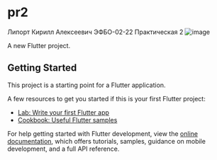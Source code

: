 # pr2
Липорт Кирилл Алексеевич
ЭФБО-02-22
Практическая 2
![image](https://github.com/user-attachments/assets/fa9c63ae-94d6-47ce-a7b9-e9d866cfc25b)

A new Flutter project.

## Getting Started

This project is a starting point for a Flutter application.

A few resources to get you started if this is your first Flutter project:

- [Lab: Write your first Flutter app](https://docs.flutter.dev/get-started/codelab)
- [Cookbook: Useful Flutter samples](https://docs.flutter.dev/cookbook)

For help getting started with Flutter development, view the
[online documentation](https://docs.flutter.dev/), which offers tutorials,
samples, guidance on mobile development, and a full API reference.
